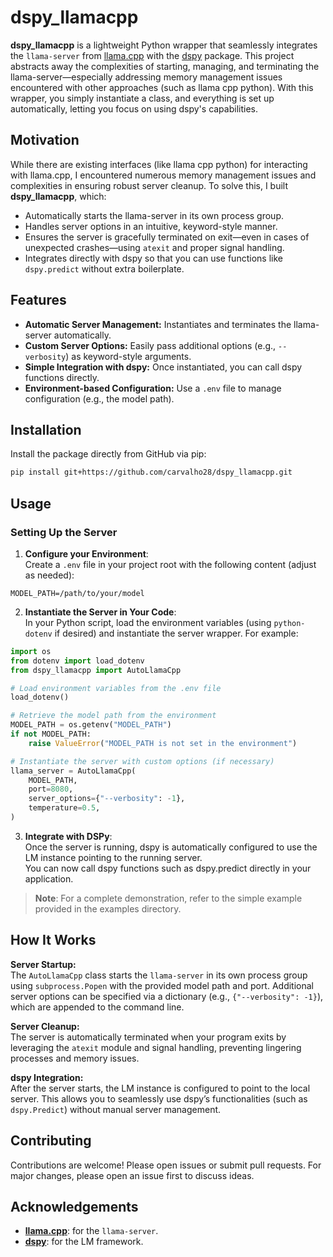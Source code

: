 # dspy_llamacpp

**dspy_llamacpp** is a lightweight Python wrapper that seamlessly integrates the `llama-server` from [llama.cpp](https://github.com/ggerganov/llama.cpp) with the [dspy](https://github.com/yourusername/dspy) package. This project abstracts away the complexities of starting, managing, and terminating the llama-server—especially addressing memory management issues encountered with other approaches (such as llama cpp python). With this wrapper, you simply instantiate a class, and everything is set up automatically, letting you focus on using dspy's capabilities.

## Motivation

While there are existing interfaces (like llama cpp python) for interacting with llama.cpp, I encountered numerous memory management issues and complexities in ensuring robust server cleanup. To solve this, I built **dspy_llamacpp**, which:

- Automatically starts the llama-server in its own process group.
- Handles server options in an intuitive, keyword-style manner.
- Ensures the server is gracefully terminated on exit—even in cases of unexpected crashes—using `atexit` and proper signal handling.
- Integrates directly with dspy so that you can use functions like `dspy.predict` without extra boilerplate.

## Features

- **Automatic Server Management:** Instantiates and terminates the llama-server automatically.
- **Custom Server Options:** Easily pass additional options (e.g., `--verbosity`) as keyword-style arguments.
- **Simple Integration with dspy:** Once instantiated, you can call dspy functions directly.
- **Environment-based Configuration:** Use a `.env` file to manage configuration (e.g., the model path).

## Installation

Install the package directly from GitHub via pip:

```bash
pip install git+https://github.com/carvalho28/dspy_llamacpp.git
```

## Usage

### Setting Up the Server

1. **Configure your Environment**:  
Create a `.env` file in your project root with the following content (adjust as needed):
```env
MODEL_PATH=/path/to/your/model
```

2. **Instantiate the Server in Your Code**:  
In your Python script, load the environment variables (using `python-dotenv` if desired) and instantiate the server wrapper. For example:

```python
import os
from dotenv import load_dotenv
from dspy_llamacpp import AutoLlamaCpp

# Load environment variables from the .env file
load_dotenv()

# Retrieve the model path from the environment
MODEL_PATH = os.getenv("MODEL_PATH")
if not MODEL_PATH:
    raise ValueError("MODEL_PATH is not set in the environment")

# Instantiate the server with custom options (if necessary)
llama_server = AutoLlamaCpp(
    MODEL_PATH,
    port=8080,
    server_options={"--verbosity": -1},
    temperature=0.5,
)
```

3. **Integrate with DSPy**:  
Once the server is running, dspy is automatically configured to use the LM instance pointing to the running server.  
You can now call dspy functions such as dspy.predict directly in your application.

> **Note**: For a complete demonstration, refer to the simple example provided in the examples directory.

## How It Works

**Server Startup:**  
The `AutoLlamaCpp` class starts the `llama-server` in its own process group using `subprocess.Popen` with the provided model path and port. Additional server options can be specified via a dictionary (e.g., `{"--verbosity": -1}`), which are appended to the command line.

**Server Cleanup:**  
The server is automatically terminated when your program exits by leveraging the `atexit` module and signal handling, preventing lingering processes and memory issues.

**dspy Integration:**  
After the server starts, the LM instance is configured to point to the local server. This allows you to seamlessly use dspy’s functionalities (such as `dspy.Predict`) without manual server management.

## Contributing

Contributions are welcome! Please open issues or submit pull requests. For major changes, please open an issue first to discuss ideas.

## Acknowledgements

- [**llama.cpp**](https://github.com/ggml-org/llama.cpp): for the `llama-server`.
- [**dspy**](https://github.com/stanfordnlp/dspy): for the LM framework.
